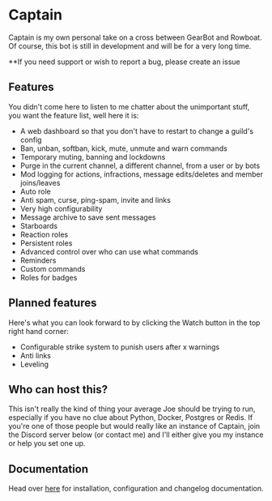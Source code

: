 # Captain



Captain is my own personal take on a cross between GearBot and Rowboat. Of course, this bot is still in development and will be for a very long time.

**If you need support or wish to report a bug, please create an issue

## Features

You didn't come here to listen to me chatter about the unimportant stuff, you want the feature list, well here it is:
- A web dashboard so that you don't have to restart to change a guild's config
- Ban, unban, softban, kick, mute, unmute and warn commands
- Temporary muting, banning and lockdowns
- Purge in the current channel, a different channel, from a user or by bots
- Mod logging for actions, infractions, message edits/deletes and member joins/leaves
- Auto role
- Anti spam, curse, ping-spam, invite and links
- Very high configurability
- Message archive to save sent messages
- Starboards
- Reaction roles
- Persistent roles
- Advanced control over who can use what commands
- Reminders
- Custom commands
- Roles for badges

## Planned features

Here's what you can look forward to by clicking the Watch button in the top right hand corner:
- Configurable strike system to punish users after x warnings
- Anti links
- Leveling

## Who can host this?

This isn't really the kind of thing your average Joe should be trying to run, especially if you have no clue about Python, Docker, Postgres or Redis. If you're one of those people but would really like an instance of Captain, join the Discord server below (or contact me) and I'll either give you my instance or help you set one up.

## Documentation

Head over [here](https://docs.captainbot.xyz) for installation, configuration and changelog documentation.
